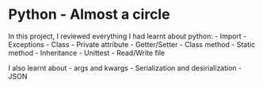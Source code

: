 # Python - Almost a circle

In this project, I reviewed everything I had learnt about python:
	- Import
	- Exceptions
	- Class
	- Private attribute
	- Getter/Setter
	- Class method
	- Static method
	- Inheritance
	- Unittest
	- Read/Write file

I also learnt about 
	- args and kwargs
	- Serialization and desirialization
	- JSON
